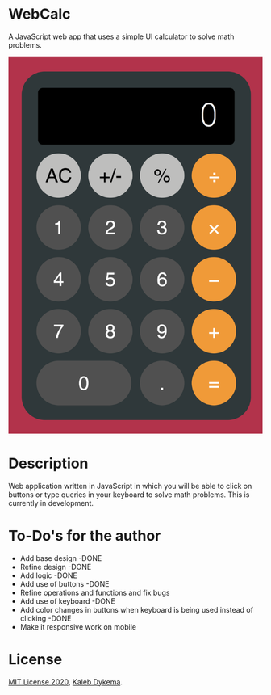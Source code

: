 # WebCalc

A JavaScript web app that uses a simple UI calculator to solve math problems.

![webcalc_screenshot](https://github.com/KalebDykema/WebCalc/blob/master/WebCalc.png)

# Description

Web application written in JavaScript in which you will be able to click on buttons or type queries in your keyboard to solve math problems. This is currently in development.

# To-Do's for the author

- Add base design -DONE
- Refine design -DONE
- Add logic -DONE
- Add use of buttons -DONE
- Refine operations and functions and fix bugs
- Add use of keyboard -DONE
- Add color changes in buttons when keyboard is being used instead of clicking -DONE
- Make it responsive work on mobile
# License

[MIT License 2020](https://mit-license.org), [Kaleb Dykema](https://github.com/KalebDykemal).